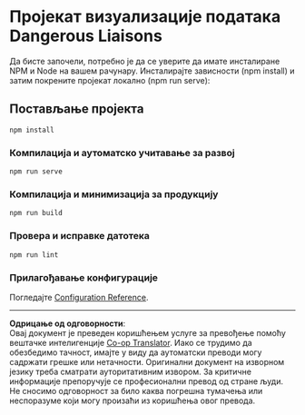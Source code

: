 <!--
CO_OP_TRANSLATOR_METADATA:
{
  "original_hash": "5c51a54dd89075a7a362890117b7ed9e",
  "translation_date": "2025-08-30T19:09:39+00:00",
  "source_file": "3-Data-Visualization/13-meaningful-visualizations/starter/README.md",
  "language_code": "sr"
}
-->
# Пројекат визуализације података Dangerous Liaisons

Да бисте започели, потребно је да се уверите да имате инсталиране NPM и Node на вашем рачунару. Инсталирајте зависности (npm install) и затим покрените пројекат локално (npm run serve):

## Постављање пројекта
```
npm install
```

### Компилација и аутоматско учитавање за развој
```
npm run serve
```

### Компилација и минимизација за продукцију
```
npm run build
```

### Провера и исправке датотека
```
npm run lint
```

### Прилагођавање конфигурације
Погледајте [Configuration Reference](https://cli.vuejs.org/config/).

---

**Одрицање од одговорности**:  
Овај документ је преведен коришћењем услуге за превођење помоћу вештачке интелигенције [Co-op Translator](https://github.com/Azure/co-op-translator). Иако се трудимо да обезбедимо тачност, имајте у виду да аутоматски преводи могу садржати грешке или нетачности. Оригинални документ на изворном језику треба сматрати ауторитативним извором. За критичне информације препоручује се професионални превод од стране људи. Не сносимо одговорност за било каква погрешна тумачења или неспоразуме који могу произаћи из коришћења овог превода.
